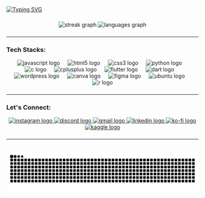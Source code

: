 <a href="https://git.io/typing-svg"><img src="https://readme-typing-svg.demolab.com?font=Righteous&size=35&duration=4999&pause=150&color=ABCE00&&random=false&width=435&lines=Hello+There!+%F0%9F%91%8B;I'm+Firoj" alt="Typing SVG" /></a>
###

<div align="center">
  <img src="https://streak-stats.demolab.com?user=Firojpaudel&locale=en&mode=daily&theme=merko&hide_border=true&border_radius=20" height="175" alt="streak graph"  />
  <img src="https://github-readme-stats.vercel.app/api/top-langs?username=Firojpaudel&locale=en&hide_title=false&layout=compact&card_width=320&langs_count=10&theme=merko&hide_border=true&border_radius=15" height="175" alt="languages graph"  />
</div>

###
***
<h3 align="left">Tech Stacks: </h3>
<div align="center">
  <img src="https://cdn.jsdelivr.net/gh/devicons/devicon/icons/javascript/javascript-plain.svg" height="30" alt="javascript logo"  />
  <img width="12" />
  <img src="https://cdn.jsdelivr.net/gh/devicons/devicon/icons/html5/html5-plain.svg" height="30" alt="html5 logo"  />
  <img width="12" />
  <img src="https://cdn.jsdelivr.net/gh/devicons/devicon/icons/css3/css3-plain.svg" height="30" alt="css3 logo"  />
  <img width="12" />
  <img src="https://cdn.jsdelivr.net/gh/devicons/devicon/icons/python/python-original.svg" height="30" alt="python logo"  />
  <img width="12" />
  <img src="https://cdn.jsdelivr.net/gh/devicons/devicon/icons/c/c-plain.svg" height="30" alt="c logo"  />
  <img width="12" />
  <img src="https://cdn.jsdelivr.net/gh/devicons/devicon/icons/cplusplus/cplusplus-plain.svg" height="30" alt="cplusplus logo"  />
  <img width="12" />
  <img src="https://cdn.jsdelivr.net/gh/devicons/devicon/icons/flutter/flutter-plain.svg" height="30" alt="flutter logo"  />
  <img width="12" />
  <img src="https://cdn.jsdelivr.net/gh/devicons/devicon/icons/dart/dart-original.svg" height="30" alt="dart logo"  />
  <img width="12" />
  <img src="https://cdn.jsdelivr.net/gh/devicons/devicon/icons/wordpress/wordpress-plain.svg" height="30" alt="wordpress logo"  />
  <img width="12" />
  <img src="https://cdn.jsdelivr.net/gh/devicons/devicon/icons/canva/canva-original.svg" height="30" alt="canva logo"  />
  <img width="12" />
  <img src="https://cdn.jsdelivr.net/gh/devicons/devicon/icons/figma/figma-original.svg" height="30" alt="figma logo"  />
  <img width="12" />
  <img src="https://cdn.jsdelivr.net/gh/devicons/devicon/icons/ubuntu/ubuntu-plain-wordmark.svg" height="30" alt="ubuntu logo"  />
  <img width="12" />
  <img src="https://cdn.jsdelivr.net/gh/devicons/devicon/icons/r/r-original.svg" height="30" alt="r logo"  />
</div>

###
***
<h3 align="left">Let's Connect: </h3>
<div align="center">
  <a href="https://www.instagram.com/firojpaudel/" target="_blank">
    <img src="https://img.shields.io/static/v1?message=Instagram&logo=instagram&label=&color=E4405F&logoColor=white&labelColor=&style=for-the-badge" height="35" alt="instagram logo"/>
  </a>

  <a href="https://discordapp.com/users/872224382825689108" target="_blank">
    <img src="https://img.shields.io/static/v1?message=Discord&logo=discord&label=&color=7289DA&logoColor=white&labelColor=&style=for-the-badge" height="35" alt="discord logo"  />
  </a>

  <a href="mailto:firojpaudel@gmail.com" target="_blank">
    <img src="https://img.shields.io/static/v1?message=Gmail&logo=gmail&label=&color=D14836&logoColor=white&labelColor=&style=for-the-badge" height="35" alt="gmail logo"  />
  </a>

  <a href="https://www.linkedin.com/in/firoj-paudel-17a66724b/" target="_blank">
    <img src="https://img.shields.io/static/v1?message=LinkedIn&logo=linkedin&label=&color=0077B5&logoColor=white&labelColor=&style=for-the-badge" height="35" alt="linkedin logo"  />
  </a>

  <a href="https://www.buymeacoffee.com/firojpaudel" target="_blank">
    <img src="https://img.shields.io/static/v1?message=Ko-fi&logo=ko-fi&label=&color=6F4E37&logoColor=white&labelColor=&style=for-the-badge" height="35" alt="ko-fi logo"  />
  </a>
  
  <a href="https://www.kaggle.com/firojpaudel" target="_blank">
    <img src="https://upload.wikimedia.org/wikipedia/commons/7/7c/Kaggle_logo.png" height="25" alt="kaggle logo"/>
  </a>
  
</div>

###
***
<br clear="both">

<img src="https://raw.githubusercontent.com/Firojpaudel/Firojpaudel/output/snake.svg" alt="Snake animation" />

###

